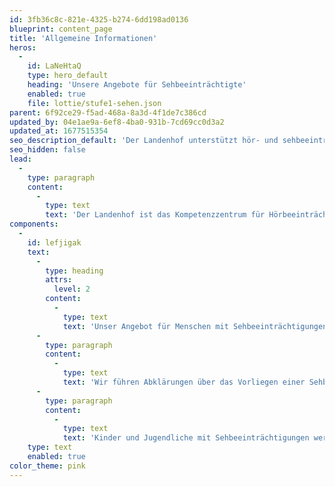 ```yaml
---
id: 3fb36c8c-821e-4325-b274-6dd198ad0136
blueprint: content_page
title: 'Allgemeine Informationen'
heros:
  -
    id: LaNeHtaQ
    type: hero_default
    heading: 'Unsere Angebote für Sehbeeinträchtigte'
    enabled: true
    file: lottie/stufe1-sehen.json
parent: 6f92ce29-f5ad-468a-8a3d-4f1de7c386cd
updated_by: 04e1ae9a-6ef8-4ba0-931b-7cd69cc0d3a2
updated_at: 1677515354
seo_description_default: 'Der Landenhof unterstützt hör- und sehbeeinträchtigte Kinder & Jugendliche in ihrem selbstbestimmten Leben durch Förderung ihrer Fähigkeiten & Entwicklung'
seo_hidden: false
lead:
  -
    type: paragraph
    content:
      -
        type: text
        text: 'Der Landenhof ist das Kompetenzzentrum für Hörbeeinträchtigungen und Sehbeeinträchtigungen im Kanton Aargau. Wir unterstützen Menschen mit Hör- oder Sehbeeinträchtigungen in ihrem selbstbestimmten Leben, indem wir ihre Fähigkeiten und ihre Entwicklung gezielt fördern.'
components:
  -
    id: lefjigak
    text:
      -
        type: heading
        attrs:
          level: 2
        content:
          -
            type: text
            text: 'Unser Angebot für Menschen mit Sehbeeinträchtigungen'
      -
        type: paragraph
        content:
          -
            type: text
            text: 'Wir führen Abklärungen über das Vorliegen einer Sehbeeinträchtigung durch und unterstützen Menschen mit Sehbeeinträchtigungen ab Geburt dabei, ihre Sehfähigkeiten optimal zu entwickeln sowie kognitive, motorische, soziale und emotionale Fähigkeiten zu entfalten.'
      -
        type: paragraph
        content:
          -
            type: text
            text: 'Kinder und Jugendliche mit Sehbeeinträchtigungen werden durch unseren Visiopädagogischen Dienst in der Regelschule begleitet oder können voraussichtlich ab dem Schuljahr 2024/25 am Landenhof die Tagessonderschule Sehen besuchen.'
    type: text
    enabled: true
color_theme: pink
---
```

